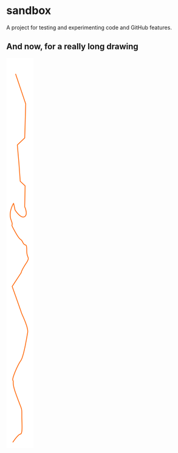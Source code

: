 # sandbox
A project for testing and experimenting code and GitHub features.

## And now, for a really long drawing
![Here is a really long drawing](assets/long_drawing.svg)
